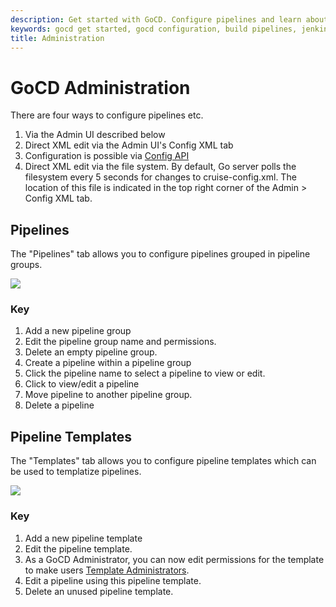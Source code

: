 ```yaml
---
description: Get started with GoCD. Configure pipelines and learn about pipeline templates.
keywords: gocd get started, gocd configuration, build pipelines, jenkins, configure pipelines, config as code, pipeline templates
title: Administration
---
```



# GoCD Administration

There are four ways to configure pipelines etc.

1.  Via the Admin UI described below
2.  Direct XML edit via the Admin UI's Config XML tab
3.  Configuration is possible via [Config API](https://api.gocd.org/current/#pipeline-config)
4.  Direct XML edit via the file system. By default, Go server polls the filesystem every 5 seconds for changes to cruise-config.xml. The location of this file is indicated in the top right corner of the Admin \> Config XML tab.

## Pipelines

The "Pipelines" tab allows you to configure pipelines grouped in pipeline groups.

![](../images/pipeline_groups.png)

### Key

1.  Add a new pipeline group
2.  Edit the pipeline group name and permissions.
3.  Delete an empty pipeline group.
4.  Create a pipeline within a pipeline group
5.  Click the pipeline name to select a pipeline to view or edit.
6.  Click to view/edit a pipeline
7.  Move pipeline to another pipeline group.
8.  Delete a pipeline

## Pipeline Templates

The "Templates" tab allows you to configure pipeline templates which can be used to templatize pipelines.

![](../images/pipeline_templates.png)

### Key

1.  Add a new pipeline template
2.  Edit the pipeline template.
3.  As a GoCD Administrator, you can now edit permissions for the template to make users [Template Administrators](../configuration/dev_authorization.html#template-admin).
4.  Edit a pipeline using this pipeline template.
5.  Delete an unused pipeline template.

